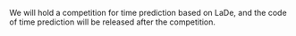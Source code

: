 
We will hold a competition for time prediction based on LaDe,  and the code of time prediction will be released after the competition.
